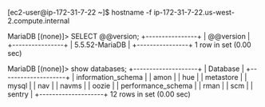 
[ec2-user@ip-172-31-7-22 ~]$ hostname -f
ip-172-31-7-22.us-west-2.compute.internal


MariaDB [(none)]> SELECT @@version;
+----------------+
| @@version      |
+----------------+
| 5.5.52-MariaDB |
+----------------+
1 row in set (0.00 sec)

MariaDB [(none)]> show databases;
+--------------------+
| Database           |
+--------------------+
| information_schema |
| amon               |
| hue                |
| metastore          |
| mysql              |
| nav                |
| navms              |
| oozie              |
| performance_schema |
| rman               |
| scm                |
| sentry             |
+--------------------+
12 rows in set (0.00 sec)
